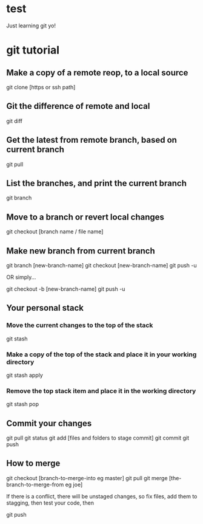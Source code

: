 # test
Just learning git yo!

# git tutorial

## Make a copy of a remote reop, to a local source
git clone [https or ssh path]

## Git the difference of remote and local
git diff

## Get the latest from remote branch, based on current branch
git pull

## List the branches, and print the current branch
git branch

## Move to a branch or revert local changes
git checkout [branch name / file name]

## Make new branch from current branch
git branch [new-branch-name]
git checkout [new-branch-name]
git push -u

OR simply...

git checkout -b [new-branch-name]
git push -u

## Your personal stack

### Move the current changes to the top of the stack
git stash

### Make a copy of the top of the stack and place it in your working directory
git stash apply

### Remove the top stack item and place it in the working directory
git stash pop

## Commit your changes
git pull
git status
git add [files and folders to stage commit]
git commit
git push

## How to merge

git checkout [branch-to-merge-into eg master]
git pull
git merge [the-branch-to-merge-from eg joe]

If there is a conflict, there will be unstaged changes, so fix files, add them to stagging, then test your code, then

git push
